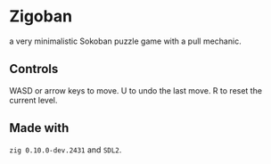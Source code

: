 # Zigoban

a very minimalistic Sokoban puzzle game with a pull mechanic.

## Controls

WASD or arrow keys to move.
U to undo the last move.
R to reset the current level.

## Made with

`zig 0.10.0-dev.2431` and `SDL2`.


